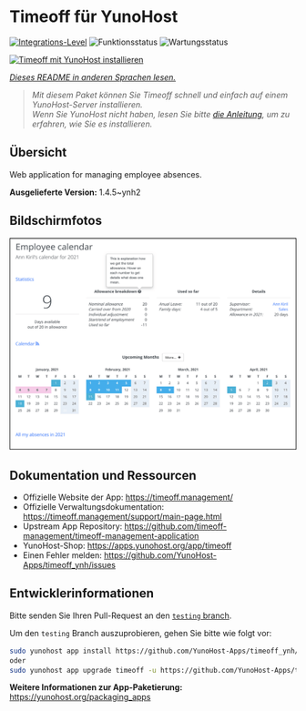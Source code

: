 <!--
N.B.: Diese README wurde automatisch von <https://github.com/YunoHost/apps/tree/master/tools/readme_generator> generiert.
Sie darf NICHT von Hand bearbeitet werden.
-->

# Timeoff für YunoHost

[![Integrations-Level](https://apps.yunohost.org/badge/integration/timeoff)](https://ci-apps.yunohost.org/ci/apps/timeoff/)
![Funktionsstatus](https://apps.yunohost.org/badge/state/timeoff)
![Wartungsstatus](https://apps.yunohost.org/badge/maintained/timeoff)

[![Timeoff mit YunoHost installieren](https://install-app.yunohost.org/install-with-yunohost.svg)](https://install-app.yunohost.org/?app=timeoff)

*[Dieses README in anderen Sprachen lesen.](./ALL_README.md)*

> *Mit diesem Paket können Sie Timeoff schnell und einfach auf einem YunoHost-Server installieren.*  
> *Wenn Sie YunoHost nicht haben, lesen Sie bitte [die Anleitung](https://yunohost.org/install), um zu erfahren, wie Sie es installieren.*

## Übersicht

Web application for managing employee absences.


**Ausgelieferte Version:** 1.4.5~ynh2

## Bildschirmfotos

![Bildschirmfotos von Timeoff](./doc/screenshots/smartmockups_kkjk5hh4-p-2000.png)

## Dokumentation und Ressourcen

- Offizielle Website der App: <https://timeoff.management/>
- Offizielle Verwaltungsdokumentation: <https://timeoff.management/support/main-page.html>
- Upstream App Repository: <https://github.com/timeoff-management/timeoff-management-application>
- YunoHost-Shop: <https://apps.yunohost.org/app/timeoff>
- Einen Fehler melden: <https://github.com/YunoHost-Apps/timeoff_ynh/issues>

## Entwicklerinformationen

Bitte senden Sie Ihren Pull-Request an den [`testing` branch](https://github.com/YunoHost-Apps/timeoff_ynh/tree/testing).

Um den `testing` Branch auszuprobieren, gehen Sie bitte wie folgt vor:

```bash
sudo yunohost app install https://github.com/YunoHost-Apps/timeoff_ynh/tree/testing --debug
oder
sudo yunohost app upgrade timeoff -u https://github.com/YunoHost-Apps/timeoff_ynh/tree/testing --debug
```

**Weitere Informationen zur App-Paketierung:** <https://yunohost.org/packaging_apps>

